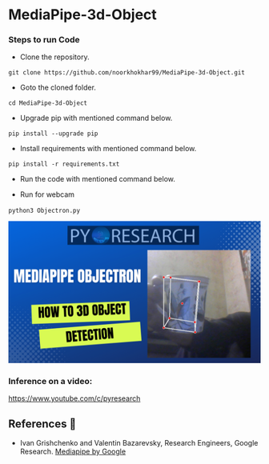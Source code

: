 # MediaPipe-3d-Object




### Steps to run Code
- Clone the repository.
```
git clone https://github.com/noorkhokhar99/MediaPipe-3d-Object.git
```
- Goto the cloned folder.
```
cd MediaPipe-3d-Object

```
- Upgrade pip with mentioned command below.
```
pip install --upgrade pip
```
- Install requirements with mentioned command below.
```
pip install -r requirements.txt
```
- Run the code with mentioned command below.

 - Run for webcam
 
`python3 Objectron.py`


<p align="center">
<img src="https://github.com/noorkhokhar99/MediaPipe-3d-Object/blob/main/Blue%20Halftone%20Secret%20Tips%20Social%20Media%20Tutorial%20YouTube%20Thumbnail%20(1).png">
</p>






### Inference on a video:
https://www.youtube.com/c/pyresearch


## References 🔱
 
 -  Ivan Grishchenko and Valentin Bazarevsky, Research Engineers, Google Research. [Mediapipe by Google](https://github.com/google/mediapipe)
